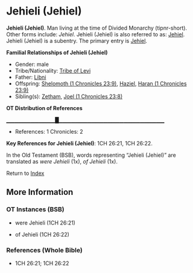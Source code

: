 # Jehieli (Jehiel)
**Jehieli (Jehiel)**. 
Man living at the time of Divided Monarchy (tipnr-short). 
Other forms include: 
*Jehiel*. 
Jehieli (Jehiel) is also referred to as: 
[Jehiel](Jehiel.2.md). 
Jehieli (Jehiel) is a subentry. The primary entry is 
[Jehiel](Jehiel.2.md). 




**Familial Relationships of Jehieli (Jehiel)**


* Gender: male
* Tribe/Nationality: [Tribe of Levi](../../../groups/md/acai/Levi.md)
* Father: [Libni](Libni.md)
* Offspring: [Shelomoth (1 Chronicles 23:9)](Shelomoth.2.md), [Haziel](Haziel.md), [Haran (1 Chronicles 23:9)](Haran.2.md)
* Sibling(s): [Zetham](Zetham.md), [Joel (1 Chronicles 23:8)](Joel.9.md)


**OT Distribution of References**

▁▁▁▁▁▁▁▁▁▁▁▁█▁▁▁▁▁▁▁▁▁▁▁▁▁▁▁▁▁▁▁▁▁▁▁▁▁▁
* References: 1 Chronicles: 2



**Key References for Jehieli (Jehiel)**: 
1CH 26:21, 1CH 26:22. 


In the Old Testament (BSB), words representing “Jehieli (Jehiel)” are translated as 
*were Jehieli* (1x), *of Jehieli* (1x). 




Return to [Index](00-Index.md)

## More Information

### OT Instances (BSB)

* were Jehieli (1CH 26:21)

* of Jehieli (1CH 26:22)



### References (Whole Bible)

* 1CH 26:21; 1CH 26:22



